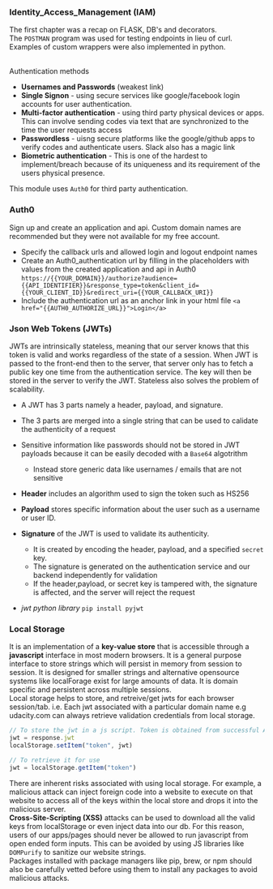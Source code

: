 ### Identity_Access_Management (IAM)

The first chapter was a recap on FLASK, DB's and decorators. <br>
The `POSTMAN` program was used for testing endpoints in lieu of curl. <br> 
Examples of custom wrappers were also implemented in python. <br><br>

Authentication methods
- **Usernames and Passwords** (weakest link)
- **Single Signon** - using secure services like google/facebook login accounts for user authentication.
- **Multi-factor authentication** - using third party physical devices or apps. This can involve sending codes via text that are synchronized to the time the user requests access
- **Passwordless** - uisng secure platforms like the google/github apps to verify codes and authenticate users. Slack also has a magic link
- **Biometric authentication** - This is one of the hardest to implement/breach because of its uniqueness and its requirement of the users physical presence. 

This module uses `Auth0` for third party authentication. <br>

### Auth0
Sign up and create an application and api. Custom domain names are recommended but they were not available for my free account.
- Specify the callback urls and allowed login and logout endpoint names
- Create an Auth0_authentication url by filling in the placeholders with values from the created application and api in Auth0 `https://{{YOUR_DOMAIN}}/authorize?audience={{API_IDENTIFIER}}&response_type=token&client_id={{YOUR_CLIENT_ID}}&redirect_uri={{YOUR_CALLBACK_URI}}`
- Include the authentication url as an anchor link in your html file `<a href="{{AUTH0_AUTHORIZE_URL}}">Login</a>`

### Json Web Tokens (JWTs)
JWTs are intrinsically stateless, meaning that our server knows that this token is valid and works regardless of the state of a session. When JWT is passed to the front-end then to the server, that server only has to fetch a public key one time from the authentication service. The key will then be stored in the server to verify the JWT. Stateless also solves the problem of scalability.
- A JWT has 3 parts namely a header, payload, and signature.
- The 3 parts are merged into a single string that can be used to calidate the authenticity of a request
- Sensitive information like passwords should not be stored in JWT payloads because it can be easily decoded with a `Base64` algotrithm
    - Instead store generic data like usernames / emails that are not sensitive
- **Header** includes an algorithm used to sign the token such as HS256
- **Payload** stores specific information about the user such as a username or user ID.
- **Signature** of the JWT is used to validate its authenticity. 
    - It is created by encoding the header, payload, and a specified `secret` key. 
    - The signature is generated on the authentication service and our backend independently for validation
    - If the header,payload, or secret key is tampered with, the signature is affected, and the server will reject the request

- *jwt python library* `pip install pyjwt`


### Local Storage 
It is an implementation of a **key-value store** that is accessible through a **javascript** interface in most modern browsers. It is a general purpose interface to store strings which will persist in memory from session to session. It is designed for smaller strings and alternative opensource systems like localForage exist for large amounts of data. It is domain specific and persistent across multiple sessions. <br>
Local storage helps to store, and retreive/get jwts for each browser session/tab. i.e. Each jwt associated with a particular domain name e.g udacity.com can always retrieve validation credentials from local storage.
```js
// To store the jwt in a js script. Token is obtained from successful Auth0 request
jwt = response.jwt
localStorage.setItem("token", jwt)

// To retrieve it for use
jwt = localStorage.getItem("token")
``` 
There are inherent risks associated with using local storage. For example, a malicious attack can inject foreign code into a website to execute on that website to access all of the keys within the local store and drops it into the malicious server.<br>
**Cross-Site-Scripting (XSS)** attacks can be used to download all the valid keys from localStorage or even inject data into our db. For this reason, users of our apps/pages should never be allowed to run javascript from open ended form inputs. This can be avoided by using JS libraries like `DOMPurify` to sanitize our website strings. <br>
Packages installed with package managers like pip, brew, or npm should also be carefully vetted before using them to install any packages to avoid malicious attacks.